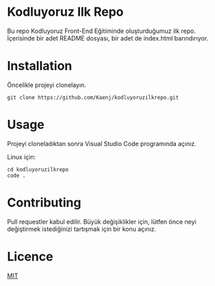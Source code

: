 # Kodluyoruz Ilk Repo

Bu repo Kodluyoruz Front-End Eğitiminde oluşturduğumuz ilk repo. İçerisinde bir adet README dosyası, bir adet de index.html barındırıyor.


# Installation

Öncelikle projeyi clonelayın.

    git clone https://github.com/Kaenj/kodluyoruzilkrepo.git


# Usage

Projeyi cloneladıktan sonra Visual Studio Code programında açınız.

Linux için:

    cd kodluyoruzilkrepo
    code .


# Contributing

Pull requestler kabul edilir. Büyük değişiklikler için, lütfen önce neyi değiştirmek istediğinizi tartışmak için bir konu açınız.

# Licence

[MIT](https://choosealicense.com/)
